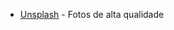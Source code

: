 <ul>    
  <li><a href="https://unsplash.com/pt-br">Unsplash</a> - Fotos de alta qualidade</li>
</ul>  





<!--  <ul>    <li><a href=""></a></li>    </ul>   -->
